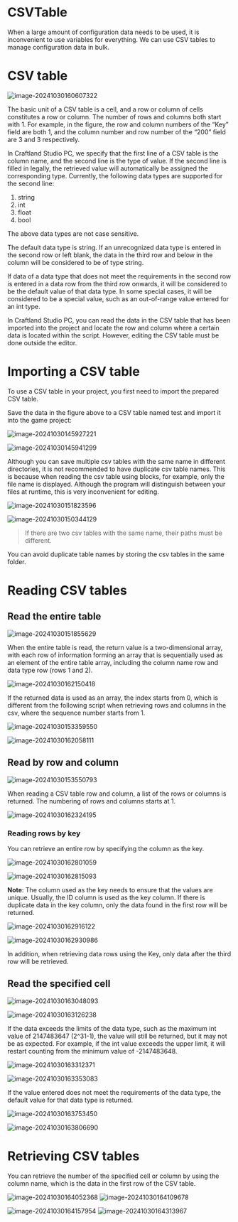 # CSVTable

When a large amount of configuration data needs to be used, it is inconvenient to use variables for everything. We can use CSV tables to manage configuration data in bulk.

# CSV table

![image-20241030160607322](https://dl.dir.freefiremobile.com/common/OB46/CSH/OfficialWeb/28-CSVTable/image-20241030160607322.png)

The basic unit of a CSV table is a cell, and a row or column of cells constitutes a row or column. The number of rows and columns both start with 1. For example, in the figure, the row and column numbers of the “Key” field are both 1, and the column number and row number of the “200” field are 3 and 3 respectively.

In Craftland Studio PC, we specify that the first line of a CSV table is the column name, and the second line is the type of value. If the second line is filled in legally, the retrieved value will automatically be assigned the corresponding type. Currently, the following data types are supported for the second line:

1. string
2. int
3. float
4. bool

The above data types are not case sensitive.

The default data type is string. If an unrecognized data type is entered in the second row or left blank, the data in the third row and below in the column will be considered to be of type string.

If data of a data type that does not meet the requirements in the second row is entered in a data row from the third row onwards, it will be considered to be the default value of that data type. In some special cases, it will be considered to be a special value, such as an out-of-range value entered for an int type.

In Craftland Studio PC, you can read the data in the CSV table that has been imported into the project and locate the row and column where a certain data is located within the script. However, editing the CSV table must be done outside the editor.

# Importing a CSV table

To use a CSV table in your project, you first need to import the prepared CSV table.

Save the data in the figure above to a CSV table named test and import it into the game project:

![image-20241030145927221](https://dl.dir.freefiremobile.com/common/OB46/CSH/OfficialWeb/28-CSVTable/image-20241030145927221.png)

![image-20241030145941299](https://dl.dir.freefiremobile.com/common/OB46/CSH/OfficialWeb/28-CSVTable/image-20241030145941299.png)

Although you can save multiple csv tables with the same name in different directories, it is not recommended to have duplicate csv table names. This is because when reading the csv table using blocks, for example, only the file name is displayed. Although the program will distinguish between your files at runtime, this is very inconvenient for editing.

![image-20241030151823596](https://dl.dir.freefiremobile.com/common/OB46/CSH/OfficialWeb/28-CSVTable/image-20241030151823596.png)

![image-20241030150344129](https://dl.dir.freefiremobile.com/common/OB46/CSH/OfficialWeb/28-CSVTable/image-20241030150344129.png)

> If there are two csv tables with the same name, their paths must be different.

You can avoid duplicate table names by storing the csv tables in the same folder.

# Reading CSV tables

## Read the entire table

![image-20241030151855629](https://dl.dir.freefiremobile.com/common/OB46/CSH/OfficialWeb/28-CSVTable/image-20241030151855629.png)

When the entire table is read, the return value is a two-dimensional array, with each row of information forming an array that is sequentially used as an element of the entire table array, including the column name row and data type row (rows 1 and 2).

![image-20241030162150418](https://dl.dir.freefiremobile.com/common/OB46/CSH/OfficialWeb/28-CSVTable/image-20241030162150418.png)

If the returned data is used as an array, the index starts from 0, which is different from the following script when retrieving rows and columns in the csv, where the sequence number starts from 1.

![image-20241030153359550](https://dl.dir.freefiremobile.com/common/OB46/CSH/OfficialWeb/28-CSVTable/image-20241030153359550.png)

![image-20241030162058111](https://dl.dir.freefiremobile.com/common/OB46/CSH/OfficialWeb/28-CSVTable/image-20241030162058111.png)

## Read by row and column

![image-20241030153550793](https://dl.dir.freefiremobile.com/common/OB46/CSH/OfficialWeb/28-CSVTable/image-20241030153550793.png)

When reading a CSV table row and column, a list of the rows or columns is returned. The numbering of rows and columns starts at 1.

![image-20241030162324195](https://dl.dir.freefiremobile.com/common/OB46/CSH/OfficialWeb/28-CSVTable/image-20241030162324195.png)

### Reading rows by key

You can retrieve an entire row by specifying the column as the key.

![image-20241030162801059](https://dl.dir.freefiremobile.com/common/OB46/CSH/OfficialWeb/28-CSVTable/image-20241030162801059.png)

![image-20241030162815093](https://dl.dir.freefiremobile.com/common/OB46/CSH/OfficialWeb/28-CSVTable/image-20241030162815093.png)

**Note**: The column used as the key needs to ensure that the values are unique. Usually, the ID column is used as the key column. If there is duplicate data in the key column, only the data found in the first row will be returned.

![image-20241030162916122](https://dl.dir.freefiremobile.com/common/OB46/CSH/OfficialWeb/28-CSVTable/image-20241030162916122.png)

![image-20241030162930986](https://dl.dir.freefiremobile.com/common/OB46/CSH/OfficialWeb/28-CSVTable/image-20241030162930986.png)

In addition, when retrieving data rows using the Key, only data after the third row will be retrieved.

## Read the specified cell

![image-20241030163048093](https://dl.dir.freefiremobile.com/common/OB46/CSH/OfficialWeb/28-CSVTable/image-20241030163048093.png)

![image-20241030163126238](https://dl.dir.freefiremobile.com/common/OB46/CSH/OfficialWeb/28-CSVTable/image-20241030163126238.png)

If the data exceeds the limits of the data type, such as the maximum int value of 2147483647 (2^31-1), the value will still be returned, but it may not be as expected. For example, if the int value exceeds the upper limit, it will restart counting from the minimum value of -2147483648.

![image-20241030163312371](https://dl.dir.freefiremobile.com/common/OB46/CSH/OfficialWeb/28-CSVTable/image-20241030163312371.png)

![image-20241030163353083](https://dl.dir.freefiremobile.com/common/OB46/CSH/OfficialWeb/28-CSVTable/image-20241030163353083.png)

If the value entered does not meet the requirements of the data type, the default value for that data type is returned.

![image-20241030163753450](https://dl.dir.freefiremobile.com/common/OB46/CSH/OfficialWeb/28-CSVTable/image-20241030163753450.png)

![image-20241030163806690](https://dl.dir.freefiremobile.com/common/OB46/CSH/OfficialWeb/28-CSVTable/image-20241030163806690.png)

# Retrieving CSV tables

You can retrieve the number of the specified cell or column by using the column name, which is the data in the first row of the CSV table.

![image-20241030164052368](https://dl.dir.freefiremobile.com/common/OB46/CSH/OfficialWeb/28-CSVTable/image-20241030164052368.png)
![image-20241030164109678](https://dl.dir.freefiremobile.com/common/OB46/CSH/OfficialWeb/28-CSVTable/image-20241030164109678.png)

![image-20241030164157954](https://dl.dir.freefiremobile.com/common/OB46/CSH/OfficialWeb/28-CSVTable/image-20241030164157954.png)
![image-20241030164313967](https://dl.dir.freefiremobile.com/common/OB46/CSH/OfficialWeb/28-CSVTable/image-20241030164313967.png)
